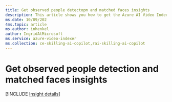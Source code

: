```yaml
---
title: Get observed people detectopm and matched faces insights
description: This article shows you how to get the Azure AI Video Indexer observed people detection and matched faces insights.
ms.date: 10/09/202
4ms.topic: article
ms.author: inhenkel
author: IngridAtMicrosoft
ms.service: azure-video-indexer
ms.collection: ce-skilling-ai-copilot,rai-skilling-ai-copilot
---
```


# Get observed people detection and matched faces insights

[!INCLUDE [Insight details](./includes/observed-matched-people.md)]
